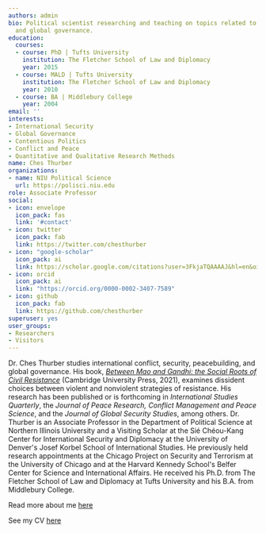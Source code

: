 ```yaml
---
authors: admin
bio: Political scientist researching and teaching on topics related to conflict, security,
  and global governance.
education:
  courses:
  - course: PhD | Tufts University
    institution: The Fletcher School of Law and Diplomacy
    year: 2015
  - course: MALD | Tufts University
    institution: The Fletcher School of Law and Diplomacy
    year: 2010
  - course: BA | Middlebury College
    year: 2004
email: ''
interests:
- International Security
- Global Governance
- Contentious Politics
- Conflict and Peace
- Quantitative and Qualitative Research Methods
name: Ches Thurber
organizations:
- name: NIU Political Science
  url: https://polisci.niu.edu
role: Associate Professor
social:
- icon: envelope
  icon_pack: fas
  link: '#contact'
- icon: twitter
  icon_pack: fab
  link: https://twitter.com/chesthurber
- icon: "google-scholar"
  icon_pack: ai
  link: https://scholar.google.com/citations?user=3FkjaTQAAAAJ&hl=en&oi=ao
- icon: orcid
  icon_pack: ai
  link: "https://orcid.org/0000-0002-3407-7589"
- icon: github
  icon_pack: fab
  link: https://github.com/chesthurber
superuser: yes
user_groups:
- Researchers
- Visitors
---
```


Dr. Ches Thurber studies international conflict, security, peacebuilding, and global governance. His book, [*Between Mao and Gandhi: the Social Roots of Civil Resistance*](https://www.cambridge.org/us/academic/subjects/politics-international-relations/comparative-politics/between-mao-and-gandhi-social-roots-civil-resistance?format=HB) (Cambridge University Press, 2021), examines dissident choices between violent and nonviolent strategies of resistance. His research has been published or is forthcoming in *International Studies Quarterly*, the *Journal of Peace Research, Conflict Management and Peace Science*, and the *Journal of Global Security Studies*, among others. Dr. Thurber is an Associate Professor in the Department of Political Science at Northern Illinois University and a Visiting Scholar at the Sié Chéou-Kang Center for International Security and Diplomacy at the University of Denver's Josef Korbel School of International Studies. He previously held research appointments at the Chicago Project on Security and Terrorism at the University of Chicago and at the Harvard Kennedy School's Belfer Center for Science and International Affairs. He received his Ph.D. from The Fletcher School of Law and Diplomacy at Tufts University and his B.A. from Middlebury College. 

Read more about me [here](bio/)

See my CV [here](files/CV_Thurber_Public.pdf)

